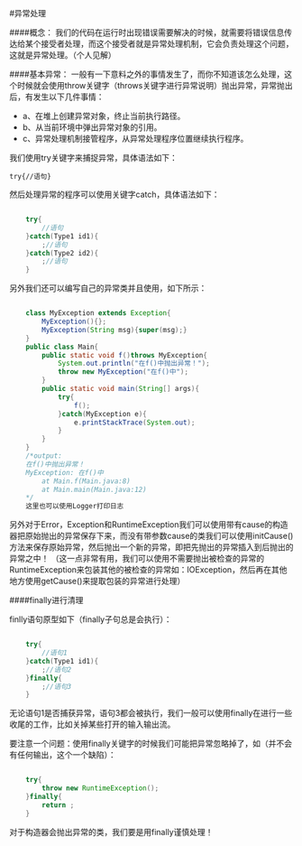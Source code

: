 #异常处理

####概念：
我们的代码在运行时出现错误需要解决的时候，就需要将错误信息传达给某个接受者处理，而这个接受者就是异常处理机制，它会负责处理这个问题，这就是异常处理。（个人见解）

####基本异常：
一般有一下意料之外的事情发生了，而你不知道该怎么处理，这个时候就会使用throw关键字（throws关键字进行异常说明）抛出异常，异常抛出后，有发生以下几件事情：

- a、在堆上创建异常对象，终止当前执行路径。
- b、从当前环境中弹出异常对象的引用。
- c、异常处理机制接管程序，从异常处理程序位置继续执行程序。

我们使用try关键字来捕捉异常，具体语法如下：
	
	try{//语句}
然后处理异常的程序可以使用关键字catch，具体语法如下：
	
```java

	try{
		//语句
	}catch(Type1 id1){
		;//语句
	}catch(Type2 id2){
		;//语句
	}

```

另外我们还可以编写自己的异常类并且使用，如下所示：
	
```java

	class MyException extends Exception{
		MyException(){};
		MyException(String msg){super(msg);}
	}
	public class Main{
		public static void f()throws MyException{
			System.out.println("在f()中抛出异常！");
			throw new MyException("在f()中");
		}
		public static void main(String[] args){
			try{
				f();
			}catch(MyException e){
				e.printStackTrace(System.out);
			}
		}
	}
	/*output:
	在f()中抛出异常！
	MyException: 在f()中
        at Main.f(Main.java:8)
        at Main.main(Main.java:12)
	*/
	这里也可以使用Logger打印日志

```

另外对于Error，Exception和RuntimeException我们可以使用带有cause的构造器把原始抛出的异常保存下来，而没有带参数cause的类我们可以使用initCause()方法来保存原始异常，然后抛出一个新的异常，即把先抛出的异常插入到后抛出的异常之中！
（这一点非常有用，我们可以使用不需要抛出被检查的异常的RuntimeException来包装其他的被检查的异常如：IOException，然后再在其他地方使用getCause()来提取包装的异常进行处理）


####finally进行清理

finlly语句原型如下（finally子句总是会执行）：

```java

	try{
		//语句1
	}catch(Type1 id1){
		;//语句2
	}finally{
		;//语句3
	}

```

无论语句1是否捕获异常，语句3都会被执行，我们一般可以使用finally在进行一些收尾的工作，比如关掉某些打开的输入输出流。

要注意一个问题：使用finally关键字的时候我们可能把异常忽略掉了，如（并不会有任何输出，这个一个缺陷）：

```java

    try{
    	throw new RuntimeException();
    }finally{
    	return ;
   	}

```

对于构造器会抛出异常的类，我们要是用finally谨慎处理！